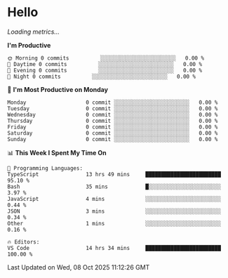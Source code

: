 # Hello

<!-- METRICS:START -->
<p><em>Loading metrics…</em></p>
<!-- METRICS:END -->

<!--START_SECTION:waka-->
**I'm Productive**

```text
🌞 Morning 0 commits          ░░░░░░░░░░░░░░░░░░░░░░░░   0.00 % 
🌆 Daytime 0 commits          ░░░░░░░░░░░░░░░░░░░░░░░░   0.00 % 
🌃 Evening 0 commits          ░░░░░░░░░░░░░░░░░░░░░░░░   0.00 % 
🌙 Night 0 commits          ░░░░░░░░░░░░░░░░░░░░░░░░   0.00 % 
```
📅 **I'm Most Productive on Monday**

```text
Monday                   0 commit ░░░░░░░░░░░░░░░░░░░░░░░░   0.00 % 
Tuesday                  0 commit ░░░░░░░░░░░░░░░░░░░░░░░░   0.00 % 
Wednesday                0 commit ░░░░░░░░░░░░░░░░░░░░░░░░   0.00 % 
Thursday                 0 commit ░░░░░░░░░░░░░░░░░░░░░░░░   0.00 % 
Friday                   0 commit ░░░░░░░░░░░░░░░░░░░░░░░░   0.00 % 
Saturday                 0 commit ░░░░░░░░░░░░░░░░░░░░░░░░   0.00 % 
Sunday                   0 commit ░░░░░░░░░░░░░░░░░░░░░░░░   0.00 % 
```

📊 **This Week I Spent My Time On**

```text
💬 Programming Languages: 
TypeScript               13 hrs 49 mins     ████████████████████████   95.10 % 
Bash                     35 mins            █░░░░░░░░░░░░░░░░░░░░░░░   3.97 % 
JavaScript               4 mins             ░░░░░░░░░░░░░░░░░░░░░░░░   0.44 % 
JSON                     3 mins             ░░░░░░░░░░░░░░░░░░░░░░░░   0.34 % 
Other                    1 mins             ░░░░░░░░░░░░░░░░░░░░░░░░   0.16 % 

🔥 Editors: 
VS Code                  14 hrs 34 mins     ████████████████████████   100.00 % 
```

 Last Updated on Wed, 08 Oct 2025 11:12:26 GMT
<!--END_SECTION:waka-->
